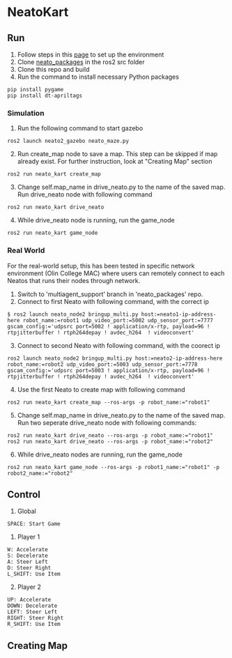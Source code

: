 # NeatoKart

## Run
1. Follow steps in this [page](https://comprobo22.github.io/How%20to/setup_your_environment) to set up the environment
2. Clone [neato_packages](https://github.com/SeunguLyu/neato_packages.git) in the ros2 src folder
3. Clone this repo and build
4. Run the command to install necessary Python packages
```
pip install pygame
pip install dt-apriltags
```

### Simulation
1. Run the following command to start gazebo
```
ros2 launch neato2_gazebo neato_maze.py
```
2. Run create_map node to save a map. This step can be skipped if map already exist. For further instruction, look at "Creating Map" section
```
ros2 run neato_kart create_map
```
3. Change self.map_name in drive_neato.py to the name of the saved map. Run drive_neato node with following command
```
ros2 run neato_kart drive_neato
```
4. While drive_neato node is running, run the game_node
```
ros2 run neato_kart game_node
```

### Real World
For the real-world setup, this has been tested in specific network environment (Olin College MAC) where users can remotely connect to each Neatos that runs their nodes through network.

1. Switch to 'multiagent_support' branch in 'neato_packages' repo.
2. Connect to first Neato with following command, with the correct ip
```
$ ros2 launch neato_node2 bringup_multi.py host:=neato1-ip-address-here robot_name:=robot1 udp_video_port:=5002 udp_sensor_port:=7777 gscam_config:='udpsrc port=5002 ! application/x-rtp, payload=96 ! rtpjitterbuffer ! rtph264depay ! avdec_h264  ! videoconvert'
```
3. Connect to second Neato with following command, with the coorect ip
```
ros2 launch neato_node2 bringup_multi.py host:=neato2-ip-address-here robot_name:=robot2 udp_video_port:=5003 udp_sensor_port:=7778 gscam_config:='udpsrc port=5003 ! application/x-rtp, payload=96 ! rtpjitterbuffer ! rtph264depay ! avdec_h264  ! videoconvert'
```
4. Use the first Neato to create map with following command
```
ros2 run neato_kart create_map --ros-args -p robot_name:="robot1"
```
5. Change self.map_name in drive_neato.py to the name of the saved map. Run two seperate drive_neato node with following commands:
```
ros2 run neato_kart drive_neato --ros-args -p robot_name:="robot1"
ros2 run neato_kart drive_neato --ros-args -p robot_name:="robot2"
```
6. While drive_neato nodes are running, run the game_node
```
ros2 run neato_kart game_node --ros-args -p robot1_name:="robot1" -p robot2_name:="robot2"
```

## Control
1. Global
```
SPACE: Start Game
```
1. Player 1
```
W: Accelerate
S: Decelerate
A: Steer Left
D: Steer Right
L_SHIFT: Use Item
```
2. Player 2
```
UP: Accelerate
DOWN: Decelerate
LEFT: Steer Left
RIGHT: Steer Right
R_SHIFT: Use Item
```
## Creating Map
